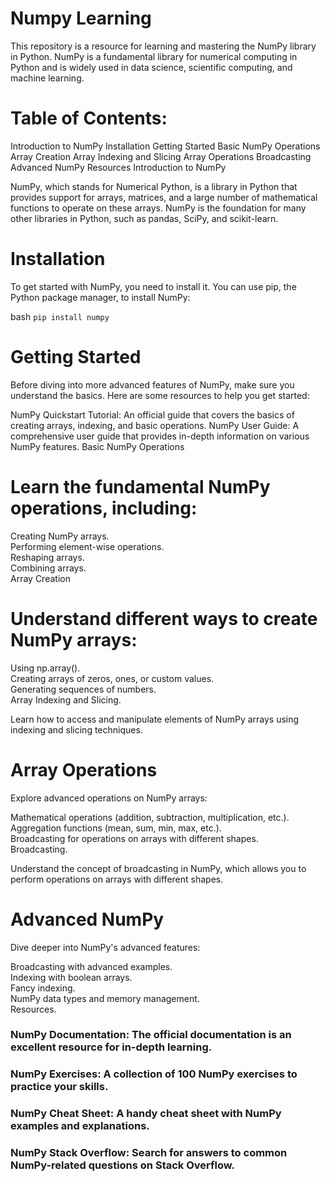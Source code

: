 # Numpy Learning

This repository is a resource for learning and mastering the NumPy library in Python. NumPy is a fundamental library for numerical computing in Python and is widely used in data science, scientific computing, and machine learning.

# Table of Contents:

Introduction to NumPy
Installation
Getting Started
Basic NumPy Operations
Array Creation
Array Indexing and Slicing
Array Operations
Broadcasting
Advanced NumPy
Resources
Introduction to NumPy

NumPy, which stands for Numerical Python, is a library in Python that provides support for arrays, matrices, and a large number of mathematical functions to operate on these arrays. NumPy is the foundation for many other libraries in Python, such as pandas, SciPy, and scikit-learn.

# Installation

To get started with NumPy, you need to install it. You can use pip, the Python package manager, to install NumPy:

bash `pip install numpy`

# Getting Started

Before diving into more advanced features of NumPy, make sure you understand the basics. Here are some resources to help you get started:

NumPy Quickstart Tutorial: An official guide that covers the basics of creating arrays, indexing, and basic operations.
NumPy User Guide: A comprehensive user guide that provides in-depth information on various NumPy features.
Basic NumPy Operations

# Learn the fundamental NumPy operations, including:

Creating NumPy arrays.  
Performing element-wise operations.  
Reshaping arrays.  
Combining arrays.  
Array Creation  

# Understand different ways to create NumPy arrays:

Using np.array().  
Creating arrays of zeros, ones, or custom values.  
Generating sequences of numbers.  
Array Indexing and Slicing.  

Learn how to access and manipulate elements of NumPy arrays using indexing and slicing techniques.

# Array Operations

Explore advanced operations on NumPy arrays:

Mathematical operations (addition, subtraction, multiplication, etc.).  
Aggregation functions (mean, sum, min, max, etc.).  
Broadcasting for operations on arrays with different shapes.  
Broadcasting.  

Understand the concept of broadcasting in NumPy, which allows you to perform operations on arrays with different shapes.

# Advanced NumPy

Dive deeper into NumPy's advanced features:

Broadcasting with advanced examples.  
Indexing with boolean arrays.  
Fancy indexing.  
NumPy data types and memory management.  
Resources.  

### NumPy Documentation: The official documentation is an excellent resource for in-depth learning.  
### NumPy Exercises: A collection of 100 NumPy exercises to practice your skills.  
### NumPy Cheat Sheet: A handy cheat sheet with NumPy examples and explanations.  
### NumPy Stack Overflow: Search for answers to common NumPy-related questions on Stack Overflow.  
